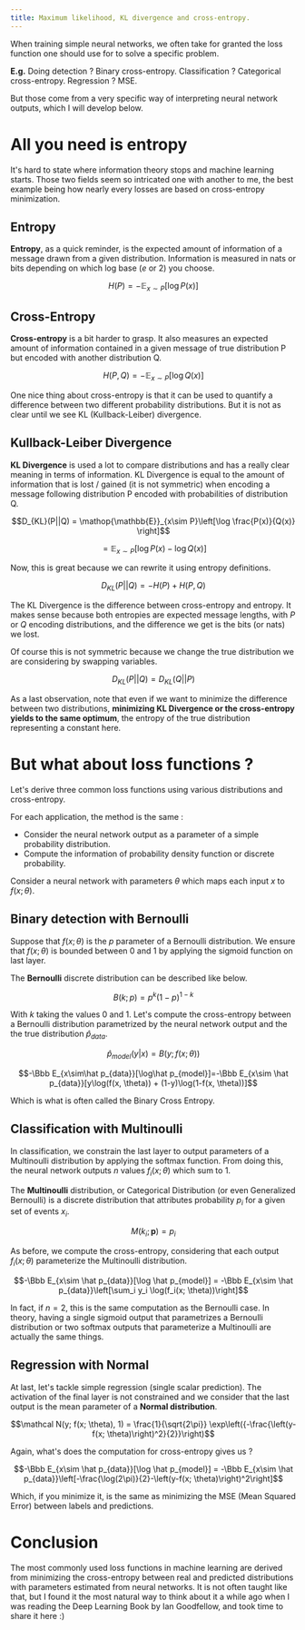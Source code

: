 ```yaml
---
title: Maximum likelihood, KL divergence and cross-entropy.
---
```


When training simple neural networks, we often take for granted the loss function one should use for to solve a specific problem.

**E.g.** Doing detection ? Binary cross-entropy. Classification ? Categorical cross-entropy. Regression ? MSE.

But those come from a very specific way of interpreting neural network outputs, which I will develop below.

# All you need is entropy

It's hard to state where information theory stops and machine learning starts. Those two fields seem so intricated one with another to me, the best example being how nearly every losses are based on cross-entropy minimization. 

## Entropy

**Entropy**, as a quick reminder, is the expected amount of information of a message drawn from a given distribution. Information is measured in nats or bits depending on which log base ($e$ or $2$) you choose.

$$H(P) = -\mathop{\mathbb{E}}_{x\sim P}[\log P(x)]$$

## Cross-Entropy

**Cross-entropy** is a bit harder to grasp. It also measures an expected amount of information contained in a given message of true distribution P but encoded with another distribution Q. 

$$H(P, Q) = -\mathop{\mathbb{E}}_{x\sim P}[\log Q(x)]$$

One nice thing about cross-entropy is that it can be used to quantify a difference between two different probability distributions. But it is not as clear until we see KL (Kullback-Leiber) divergence.

## Kullback-Leiber Divergence

**KL Divergence** is used a lot to compare distributions and has a really clear meaning in terms of information. KL Divergence is equal to the amount of information that is lost / gained (it is not symmetric) when encoding a message following distribution P encoded with probabilities of distribution Q. 

$$D_{KL}(P||Q) = \mathop{\mathbb{E}}_{x\sim P}\left[\log \frac{P(x)}{Q(x)} \right]$$

$$= \mathop{\mathbb{E}}_{x\sim P}\left[\log P(x) - \log Q(x) \right]$$

Now, this is great because we can rewrite it using entropy definitions.

$$D_{KL}(P||Q) = - H(P) + H(P, Q)$$

The KL Divergence is the difference between cross-entropy and entropy. It makes sense because both entropies are expected message lengths, with $P$ or $Q$ encoding distributions, and the difference we get is the bits (or nats) we lost.

Of course this is not symmetric because we change the true distribution we are considering by swapping variables.

$$D_{KL}(P||Q) = D_{KL}(Q||P)$$

As a last observation, note that even if we want to minimize the difference between two distributions, **minimizing KL Divergence or the cross-entropy yields to the same optimum**, the entropy of the true distribution representing a constant here.

# But what about loss functions ? 
Let's derive three common loss functions using various distributions and cross-entropy.

For each application, the method is the same : 
- Consider the neural network output as a parameter of a simple probability distribution.
- Compute the information of probability density function or discrete probability.

Consider a neural network with parameters $\theta$ which maps each input $x$ to $f(x; \theta)$.

## Binary detection with Bernoulli

Suppose that $f(x; \theta)$ is the $p$ parameter of a Bernoulli distribution. We ensure that $f(x; \theta)$ is bounded between $0$ and $1$ by applying the sigmoid function on last layer.

The **Bernoulli** discrete distribution can be described like below.

$$B(k;p)=p^k(1-p)^{1-k}$$

With $k$ taking the values $0$ and $1$.
Let's compute the cross-entropy between a Bernoulli distribution parametrized by the neural network output and the the true distribution $\hat{p}_{data}$.

$$\hat{p}_{model}(y|x) = B(y;f(x; \theta))$$

$$-\Bbb E_{x\sim\hat p_{data}}[\log\hat p_{model}]=-\Bbb E_{x\sim \hat p_{data}}[y\log(f(x, \theta)) + (1-y)\log(1-f(x, \theta))]$$


Which is what is often called the Binary Cross Entropy.

## Classification with Multinoulli
In classification, we constrain the last layer to output parameters of a Multinoulli distribution by applying the softmax function. From doing this, the neural network outputs $n$ values $f_i(x; \theta)$ which sum to $1$.


The **Multinoulli** distribution, or Categorical Distribution (or even Generalized Bernoulli) is a discrete distribution that attributes probability $p_i$ for a given set of events $x_i$.

$$M(k_i;\bm{p}) = p_i$$

As before, we compute the cross-entropy, considering that each output $f_i(x; \theta)$ parameterize the Multinoulli distribution.

$$-\Bbb E_{x\sim \hat p_{data}}[\log \hat p_{model}] = -\Bbb E_{x\sim \hat p_{data}}\left[\sum_i y_i \log(f_i(x; \theta))\right]$$

In fact, if $n=2$, this is the same computation as the Bernoulli case. In theory, having a single sigmoid output that  parametrizes a Bernoulli distribution or two softmax outputs that parameterize a Multinoulli are actually the same things.

## Regression with Normal
At last, let's tackle simple regression (single scalar prediction). The activation of the final layer is not constrained and we consider that the last output is the mean parameter of a **Normal distribution**.

$$\mathcal N(y; f(x; \theta), 1) = \frac{1}{\sqrt{2\pi}} \exp\left({-\frac{\left(y-f(x; \theta)\right)^2}{2}}\right)$$

Again, what's does the computation for cross-entropy gives us ? 

$$-\Bbb E_{x\sim \hat p_{data}}[\log \hat p_{model}] = -\Bbb E_{x\sim \hat p_{data}}\left[-\frac{\log(2\pi)}{2}-\left(y-f(x; \theta)\right)^2\right]$$

Which, if you minimize it, is the same as minimizing the MSE (Mean Squared Error) between labels and predictions.

# Conclusion

The most commonly used loss functions in machine learning are derived from minimizing the cross-entropy between real and predicted distributions with parameters estimated from neural networks. It is not often taught like that, but I found it the most natural way to think about it a while ago when I was reading the Deep Learning Book by Ian Goodfellow, and took time to share it here :)
